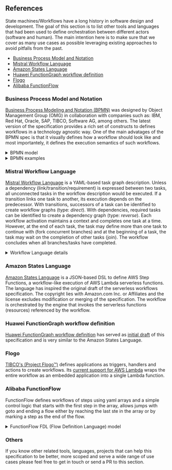## References

State machines/Workflows have a long history in software design and development. The goal of this section is to list other tools and languages that had been used to define orchestration between different actors (software and human). The main intention here is to make sure that we cover as many use cases as possible leveraging existing approaches to avoid pitfalls from the past. 

- [Business Process Model and Notation](#Business-Process-Model-and-Notation)
- [Mistral Workflow Language](#Mistral-Workflow-Language)
- [Amazon States Language](#Amazon-States-Language)
- [Huawei FunctionGraph workflow definition](#Huawei-FunctionGraph-workflow-definition)
- [Flogo](#Flogo)
- [Alibaba FunctionFlow](#Alibaba-FunctionFlow)

### Business Process Model and Notation

[Business Process Modeling and Notation (BPMN)](https://www.omg.org/spec/BPMN/) was designed by Object Management Group (OMG) in collaboration with companies such as: IBM, Red Hat, Oracle, SAP, TIBCO, Software AG, among others. The latest version of the specification provides a rich set of constructs to defines workflows in a technology agnostic way. One of the main advatages of the BPMN spec is that it visually defines how a workflow should look like and most importantely, it defines the execution semantics of such workflows.

<details>
  <summary>BPMN model</summary>
  
  BPMN provides the following entities to define workflows:
  - Tasks: Orchestrate interactions between systems and people
    - User Task 
    - Service Task
    - Business Rule Task 
  - Events: Emitting and catching events that are relevant to a workflow instance
    - Condition Events
    - Message Event: Enable communication between different workflow instances
      - Throw
      - Catch  
    - Timer Events  
  - Gateways: Enable fork/join behaviours based on certain condition
    - Exclusive
    - Parallel
    - Complex  
  - Aggregation: Provide a mechanism to deal with complexity when workflows become to large to understand
    - Embedded Sub Process
    - Call Activity

  The [BPMN specification](https://www.omg.org/spec/BPMN/) provides XML Schemas for defining and validating workflow definitions.
</details>

<details>
  <summary>BPMN examples</summary>

  Here are BPMN diagrams covering two examples listed in the [Serverless Workflow Specification - Use Cases](spec-usecases.md) section: 

  **Loan Approval Workflow**

  ![Loan Approval Example](media/references/loan-approval-workflow.png)

  You can find the BPMN XML which can be executed in a number of Open Source and Propietary engines [here](media/references/loan-approval-workflow.bpmn)

  **Travel Booking Workflow**

  ![Travel Booking Example](media/references/travel-booking-workflow.png)

  You can find the BPMN XML which can be executed in a number of Open Source and Propietary engines [here](media/references/travel-booking-workflow.bpmn)
</details>

### Mistral Workflow Language

[Mistral Workflow Language](https://docs.openstack.org/mistral/latest/user/wf_lang_v2.html) is a YAML-based task graph description. Unless a dependency (link/transition/requirement) is expressed between two tasks, all unconnected tasks in the workflow description would be executed. If a transition links one task to another, its execution depends on the predecessor. With transitions, successors of a task can be identified to create workflow graphs (type: *direct*). With dependencies, required tasks can be identified to create a dependency graph (type: *reverse*). Each workflow activation maintains a context and completes one task at a time. However, at the end of each task, the task may define more than one task to continue with (fork concurrent branches) and at the beginning of a task, the task may wait on the completion of other tasks (join). The workflow concludes when all branches/tasks have completed.

<details>
  <summary>Workflow Language details</summary>
  A workflow describes a task graph, i.e. it consists of tasks that can be linked with transitions.

  **Workflow:**
  - type (direct or reverse)
  - description
  - input (required input parameters and optional default values)
  - output (construct an output from the final context content)
  - output-on-error (same as output but when the workflow goes into error)
  - task-defaults (defaults for all tasks, unless tasks overwrites)
    - pause-before
    - wait-before
    - wait-after
    - timeout
    - retry
    - concurrency
  
      *direct-only*
    - on-error (list of tasks which will run if the task has completed with an error)
    - on-success (list of tasks which will run if the task has completed successfully)
    - on-complete (regardless if successful or not)
  
      *reverse-only*
    - requires (for reverse workflows that express requires-dependencies instead of on-xxx forward control)
  - tasks (dictionary of all tasks)

  **Task:**
  - name
  - description
  - action or workflow, otherwise it's a noop
  - input (constructs action/subworkflow input parameters from the context of the task) 
  - publish (decides which action/subworkflow outputs are put into the context)
  - publish-on-error
  - with-items (processes items of a collection, i.e. the action/workflow excutes multiple times)
  - keep-result (can be used to discard the action/subworkflow output)
  - target (which worker should execute the task)
  - pause-before
  - wait-before
  - wait-after
  - fail-on
  - timeout
  - retry (with count, delay, break-on, continue-on)
  - concurrency (max concurrent actions, see with-items)
</details>

### Amazon States Language

[Amazon States Language](https://states-language.net/spec.html) is a JSON-based DSL to define AWS Step Functions, a workflow-like execution of AWS Lambda serverless functions. The language has inspired the original draft of the serverless workflows specification. The copyright lies with Amazon.com Inc. or Affiliates and the license excludes modification or merging of the specification. The workflow is orchestrated by the engine that invokes the serverless functions (resources) referenced by the workflow.

### Huawei FunctionGraph workflow definition

[Huawei FunctionGraph workflow definition](https://support.huaweicloud.com/en-us/devg-functiongraph/functiongraph_02_0300.html) has served as [initial draft](https://github.com/cncf/wg-serverless/commit/e42aaabb2c5dd78d0bd638b5cc8be0cd771101a4#diff-bc18ddd43c9fef122edf80ec220f04bb) of this specification and is very similar to the Amazon States Language.

### Flogo

[TIBCO's (Project Flogo&trade;)](http://www.flogo.io) defines applications as triggers, handlers and actions to create workflows. Its [current support for AWS Lambda](https://tibcosoftware.github.io/flogo/labs/flogo-lambda/) wraps the entire workflow as an embedded application into a single Lambda function.

### Alibaba FunctionFlow

FunctionFlow defines workflows of steps using yaml arrays and a simple control logic that starts with the first step in the array, allows jumps with goto and ending a flow either by reaching the last ste in the array or by marking a step as the end of the flow.

<details>
  <summary>FunctionFlow FDL (Flow Definition Language) model</summary>

  The language is documented [here](https://help.aliyun.com/document_detail/122492.html).
  The following entities have been extracted from [fnf examples](https://github.com/awesome-fnf).

  Each flow activation maintains a context addressable with XPath (JSONPath). The event that has triggered the execution is provided in $.input, outputs of serverless functions are available in $.local and unless outputMappings are specified, $.local is passed on.

  flow:
    - steps lists the steps to be executed (using goto)
    - outputMappings to map the workflow output to a response
  step types:
  - task (invoke serverless function)
    - resourceArn that points to the function
    - inputMappings to map input data to parameters of the serverless function
    - retry to retry on errors or outcomes that retry the execution with backing-off intervals and number of attempts
    - catch to jump to a different state upon errors
  - succeed (an end state)
  - fail (an end state)
  - wait
  - pass (useful for mapping of data)
  - choice
    - inputMappings
    - choices (condition + goto)
    - default
  - parallel
  - foreach
    - inputMappings
    - iterationMapping (to define branching)
  </details>

### Others

If you know other related tools, languages, projects that can help this specification to be better, more scoped and serve a wide range of use cases please feel free to get in touch or send a PR to this section. 
